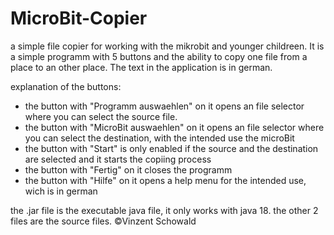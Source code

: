 # MicroBit-Copier
a simple file copier for working with the mikrobit and younger childreen.
It is a simple programm with 5 buttons and the ability to copy one file from a place to an other place. The text in the application is in german.

explanation of the buttons:
- the button with "Programm auswaehlen" on it opens an file selector where you can select the source file.
- the button with "MicroBit auswaehlen" on it opens an file selector where you can select the destination, with the intended use the microBit
- the button with "Start" is only enabled if the source and the destination are selected and it starts the copiing process
- the button with "Fertig" on it closes the programm
- the button with "Hilfe" on it opens a help menu for the intended use, wich is in german

the .jar file is the executable java file, it only works with java 18. 
the other 2 files are the source files. 
©Vinzent Schowald

